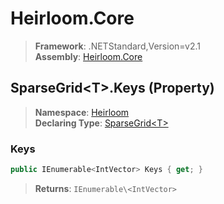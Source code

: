 # Heirloom.Core

> **Framework**: .NETStandard,Version=v2.1  
> **Assembly**: [Heirloom.Core][0]

## SparseGrid\<T>.Keys (Property)

> **Namespace**: [Heirloom][0]  
> **Declaring Type**: [SparseGrid\<T>][1]

### Keys

```cs
public IEnumerable<IntVector> Keys { get; }
```

> **Returns**: `IEnumerable\<IntVector>`

[0]: ../../../Heirloom.Core.md
[1]: ../SparseGrid[T].md
